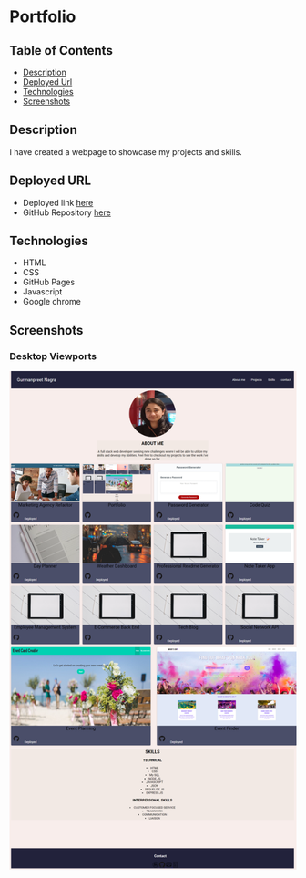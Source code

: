 # Portfolio

## Table of Contents

- [Description](#description)
- [Deployed Url](#deployed-url)
- [Technologies](#technologies)
- [Screenshots](#screenshots)

## Description

I have created a webpage to showcase my projects and skills.

## Deployed URL

- Deployed link [here](https://mkn01.github.io/portfolio/)
- GitHub Repository [here](https://github.com/Mkn01/portfolio/tree/update)

## Technologies

- HTML
- CSS
- GitHub Pages
- Javascript
- Google chrome

## Screenshots

### Desktop Viewports

![Desktop viewport](./assets/images/screencapture-mkn01-github-io-portfolio-2022-07-31-12_06_14.png)
